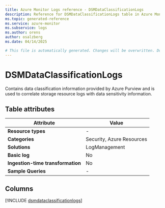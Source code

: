```yaml
---
title: Azure Monitor Logs reference - DSMDataClassificationLogs
description: Reference for DSMDataClassificationLogs table in Azure Monitor Logs.
ms.topic: generated-reference
ms.service: azure-monitor
ms.subservice: logs
ms.author: orens
author: osalzberg
ms.date: 04/14/2025

# This file is automatically generated. Changes will be overwritten. Do not change this file directly.
---
```


# DSMDataClassificationLogs

Contains data classification information provided by Azure Purview and is used to correlate storage resource logs with data sensitivity information.


## Table attributes

|Attribute|Value|
|---|---|
|**Resource types**|-|
|**Categories**|Security, Azure Resources|
|**Solutions**| LogManagement|
|**Basic log**|No|
|**Ingestion-time transformation**|No|
|**Sample Queries**|-|



## Columns
  
[!INCLUDE [dsmdataclassificationlogs](~/reusable-content/ce-skilling/azure/includes/azure-monitor/reference/tables/dsmdataclassificationlogs-include.md)]
